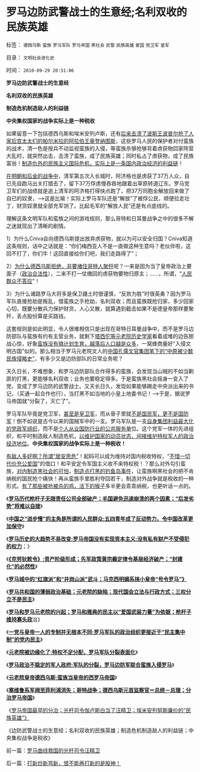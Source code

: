 # 罗马边防武警战士的生意经;名利双收的民族英雄

标签： `德西乌斯` `蛮族` `罗马军队` `罗马帝国` `黑社会` `武警` `民族英雄` `爱国` `党卫军` `皇军` 

目录： `文明社会进化史`

时间： `2010-09-29 20:51:06`

**罗马边防武警战士的生意经**

**名利双收的民族英雄**

**制造危机制造敌人的利益链**

**中央集权国家的战争实际上是一种税收**

如果留意一下包括德西乌斯和埃米安列卢斯，还有[后来击溃了波斯王波普尔抢了人家后宫太太们的帕尔米拉的阿拉伯王奥登纳图斯](../../../2010/8/28/罗马帝国崩溃前的挣扎，三世纪危机的颠峰.md)，这些罗马人民的保护者对付蛮族的战术，清一色是按兵不动监视蛮族的入侵，等蛮族杀够抢够背着虏获物回家阵营大乱时，就突然出击，击溃了蛮族，成了民族英雄；同时私占了虏获物，成了民族富翁！[制造仇外的民族主义国际危机，实际上是一条国内政治经济的利益链](../../../2009/6/15/制造中外文明冲突的国内利益链.md)！

[在明朝和后金的战争中](../../../2008/10/26/让时间发生序列证明民族英雄袁崇焕.md)，清军第五次入长城时，阿济格也是虏获了37万人众，自已先自跑马出关打猎去了，留下37万俘虏慢吞吞地跟着出草原转道辽东。罗马党卫军们的战绩就是追上清军的阿济格打得快点跑了，把37万同胞全解放回来做了自已的奴隶，——>这是比喻！实际上罗马军队还是“解放”了被俘公民，顺便拉走壮丁，财货奴隶就全部充军饷了。比起毛军的“解放人民”还是有点底线的。

理解这条文明军队和蛮族之间的游戏规则，那么哥特和日耳曼战争之中的很多不解之迷就现出了清晰的剧情。

1）为什么Cniva会向德西乌斯提出放弃虏获物，就以为可以安全归国？Cniva知道这条规则，话中之话就是：“你们梅西亚人不是一直做这种生意吗？老伙伴啦，这回不打了，你们牛！这回直接给你们吧，我们走路得了”；

2）[为什么德西乌斯拒绝，非要堵住哥特人聚歼](../../../2010/8/4/罗马皇帝对基督教的几次“迫害”是实在法冲突.md)呢？一来是因为当了皇帝政治上要面子（[政治合法性](http://blog.sina.com.cn/s/blog_5563a64d0100d4iq.html)），二来不打一仗缴回的虏获物要物归原主；……，所谓，“[人民群众不答应](../../../2010/9/25/进步的障碍可能是所谓的“人民群众”.md)”！

3）为什么诸路罗马大将多是保卫疆土时很谨慎，“反败为胜”时很英勇？因为罗马军队直接抢劫是叛乱，借蛮族之手抢劫，名利双收；而且蛮族既抢归家，多少回家心切，既要分散兵力保护财货，人心又散，就算遇到截击如果不是德皇帝那样要聚歼，丢点股份算是买路钱。

这套规则是如此明显，令人很难相信只是出现在哥特日耳曼战争中，而不是罗马边防部队与蛮族有约有主营业务，就剩下[塔西佗等元老院历史学家](../../../2010/6/4/道德史观是东西方传统文化的共同之处.md)看着成堆的边告胆战心惊，好象[蛮族没有搞计划生育，越落后人口越是众多](../../../2010/4/22/以消费为耻必然导致大萧条或大倒退.md)，一窝蜂商量好“入侵文明古国”似的。那么相当于罗马元老院文人的[中国孔儒文官集团笔下的“中原被少数民族侵略史”](../../../2009/3/19/皇权政治的文官集团之等级制度和腐败的关系.md)，有多少又是边防部队的日常业务呢？

天久日长，不难想象，和罗马边防部队合作得多的蛮族，会发现当山贼的不如当剿匪的打黑，更能够名利双收；业务也要稳定得多。于是蛮族黑社会摇身一变入了党，变成了罗马边防的武警战士。又天长日久，发现如果能够踢走中央派出来的书记，（买通一起合作也行），当打黑不如当地的小皇上地委书记！——>于是，据说罗马帝国就“分裂了，灭亡了”。

罗马军队毕竟是党卫军，[甚至是皇卫军](../../../2009/8/5/罗马独裁官科尔涅尼乌斯.苏拉和他的近卫军.md)，而从骨子里就[不是国民军，更不是国防军](../../../2010/9/11/罗马帝国：拥有军队的国家和拥有国家的军队.md)！倒不如说是古今以来的国贼军中的一支。罗马军队是一支[自身集团利益最大化的党政军组织](../../../2009/8/1/特权二八定律，特权总令社会负担最大化.md)，而不是[个人从业国防行业的公共服务单](../../../2009/12/6/公务员，即公共服务从业员.md)位。这个党军一体的先进组织，和平时制造敌人制造危机，[以维护国家的动员状态，间接维护特权军人的政治经济地位](../../../2009/9/30/永久性的全国全民总动员.md)。**中央集权国家的战争实际上是一种税收！**

[有敌人多好啊？所谓“居安思危”](../../../2009/11/26/没事找事穷折腾.md)！起码可以成为维持对国内税收特权，“[不惜一切代价充公爱国](../../../2009/11/28/危机管理有成本边界，不值得“不惜一切代价避免危机”.md)”的借口！和平安定令军国主义收不来特权税！？那么对外勾引蛮族，[对内制造黑社会的可怕](../../../2010/9/21/“民主斗士”大部分是民粹斗士.md)，[制造点打黑的钓鱼岛事件](http://cid-36d976e82bb7123d.spaces.live.com/blog/cns!36D976E82BB7123D!1822.entry)，让蛮族啊黑社会的把不肯纳税的国民抢个痛快！再从蛮族手里胜利夺回若干，制造对外战争就是税收的一种形式。[有了那些被抢被杀的鸡，活下的猴子](../../../2009/8/6/被杀的猴子和被吓的鸡.md)多半更会乖乖纳税，也更听话一点的。

《[**罗马历代枪杆子无限责任公司全部破产；毛国避免迅速崩溃的两个因素；“后发劣势”将难以自拨**](../../../2010/9/24/文明古国陷入“后发劣势”将难以自拨.md)》

《[**中国之“进步慢”的主角是所谓的人民群众;五四青年成了反动势力，令中国改革更加保守**](../../../2010/9/25/进步的障碍可能是所谓的“人民群众”.md)》

《[**罗马历史的大趋势不易改变;罗马帝国没有实现资本主义;没有私有财产不受侵犯的权力**](../../../2010/9/26/罗马史是党政军阀对资产阶级胜利的历史.md)；》

《[**《克劳狄敕令》;资产阶级形成；先军政策黄宗羲定律令基层经济破产；“封建化”的必然性**](../../../2010/9/26/《克劳狄敕令》，罗马先军政策和黄宗羲定律.md)》

《[**罗马城中的“红旗派”和“井岗山派”武斗；马克西明嫡系挟小皇帝“号令罗马”》**](../../../2010/9/26/罗马城中的“红旗派”和“井岗山派”武斗.md)

《[**罗马共和国的薄弱政治基础；元老院的缺陷；现代国会立法与行政方式；三权分立不是民主**](../../../2010/9/27/罗马元老院的缺陷；三权分立不民主；现代国会；.md)》

《[**罗马和罗马元老院的兴起；罗马和雅典的民主以“爱国武装力量”为依据；枪杆子维持寡头政**](../../../2010/9/27/罗马和罗马元老院的兴起，罗马的民主权力依据.md)治》

《[**一党与皇帝一人的专制并无根本不同;罗马军队的政治组织更接近于“民主集中制”的党内民主**](../../../2010/9/27/罗马的一党和一头专制；罗马军队的民主集中制；.md)》

《[**元老院被边缘化了;特权不足分配，罗马军队分裂表面化**](../../../2010/9/28/特权不足分配，罗马军队分裂.md)》

《[**罗马政治不稳定的军人政府;军队的分裂，罗马边防军联合蛮族入侵罗马**](../../../2010/9/28/不稳定的军人政府;罗马边防军联合蛮族入侵罗马.md)》

《[**元老院皇帝德西乌斯;蛮族当皇帝的西罗马帝国**](../../../2010/9/28/元老院皇帝德西乌斯；西罗马帝国“没有灭亡”.md)》

《[**塞维鲁系军阀至菲利浦消失；哥特战争；德西乌斯元首监察官＝总统－总理；分治罗马帝国**](../../../2010/9/29/罗马“总统总理”政治体制改革.md)》

《[罗马帝国最早的分治；光杆司令伽卢斯白当了汪精卫；埃米安列努斯廉价的“民族英雄”》](../../../2010/9/29/罗马曲线救国的光杆司令汪精卫.md)

《边防武警战士的生意经；名利双收的民族英雄；制造危机制造敌人的利益链；中央集权战争是税收》



前一篇：[罗马曲线救国的光杆司令汪精卫](../../../2010/9/29/罗马曲线救国的光杆司令汪精卫.md)

后一篇：[打新炒新骂新，恨不能再打新的是股神！](../../../2010/9/30/打新炒新骂新，恨不能再打新的是股神！.md)